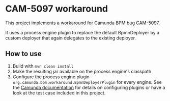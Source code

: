 CAM-5097 workaround
===================

This project implements a workaround for Camunda BPM bug [CAM-5097](https://app.camunda.com/jira/browse/CAM-5097).

It uses a process engine plugin to replace the default BpmnDeployer by a custom deployer that again delegates to the existing deployer.

How to use
----------

1. Build with `mvn clean install`
2. Make the resulting jar available on the process engine's classpath
3. Configure the process engine plugin `org.camunda.bpm.workaround.BpmnDeployerPlugin` for every engine. See the [Camunda documentation](https://docs.camunda.org/manual/latest/user-guide/process-engine/process-engine-plugins/) for details on configuring plugins or have a look at the test case included in this project.